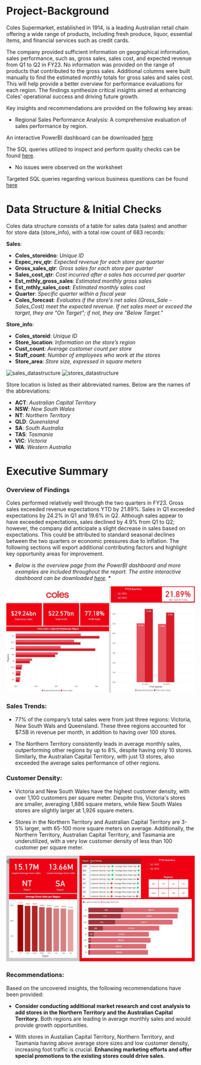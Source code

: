 # Project-Background
Coles Supermarket, established in 1914, is a leading Australian retail chain offering a wide range of products, including fresh produce, liquor, essential items, and financial services such as credit cards.

The company provided sufficient information on geographical information, sales performance, such as, gross sales, sales cost, and expected revenue from Q1 to Q2 in FY23. No information was provided on the range of products that contributed to the gross sales. Additional columns were built manually to find the estimated monthly totals for gross sales and sales cost. This will help provide a better overview for performance evaluations for each region. The findings synthesize critical insights aimed at enhancing Coles' operational success and driving future growth.

Key insights and recommendations are provided on the following key areas:

  - Regional Sales Performance Analysis: A comprehensive evaluation of sales performance by region.

An interactive PowerBI dashboard can be downloaded [here](url)

The SQL queries utilized to inspect and perform quality checks can be found [here](https://github.com/e-manlangit/Coles-Supermarket/blob/main/SQL%20Queries/Data%20Cleaning%20for%20Analysis.sql).
  - No issues were observed on the worksheet

Targeted SQL queries regarding various business questions can be found [here](https://github.com/e-manlangit/Coles-Supermarket/blob/main/SQL%20Queries/Targeted%20Business%20Questions.sql)

# Data Structure & Initial Checks
Coles data structure consists of a table for sales data (sales) and another for store data (store_info), with a total row count of 683 records:

**Sales**:
- **Coles_storeidno**: *Unique ID*
- **Expec_rev_qtr**: *Expected revenue for each store per quarter*
- **Gross_sales_qtr**: *Gross sales for each store per quarter*
- **Sales_cost_qtr**: *Cost incurred after a sales has occurred per quarter*
- **Est_mthly_gross_sales**: *Estimated monthly gross sales*
- **Est_mthly_sales_cost**: *Estimated monthly sales cost*
- **Quarter**: *Specific quarter within a fiscal year*
- **Coles_forecast**: *Evaluates if the store's net sales (Gross_Sale - Sales_Cost) meet the expected revenue. If net sales meet or exceed the target, they are "On Target"; if not, they are "Below Target."*

**Store_info**:
- **Coles_storeid**: *Unique ID* 
- **Store_location**: *Information on the store’s region*
- **Cust_count**: *Average customer count per store*
- **Staff_count**: *Number of employees who work at the stores*
- **Store_area**: *Store size, expressed in square meters*

![sales_datastructure](https://github.com/user-attachments/assets/290af041-e441-4736-8d4e-3d2b46d9603b) ![stores_datastructure](https://github.com/user-attachments/assets/eccf1cab-b227-4177-b602-1712bb8ef26c)

Store location is listed as their abbreviated names. Below are the names of the abbreviations:

- **ACT**: *Australian Capital Territory*
- **NSW**: *New South Wales*
- **NT**: *Northern Territory*
- **QLD**: *Queensland*
- **SA**: *South Australia*
- **TAS**: *Tasmania*
- **VIC**: *Victoria*
- **WA**: *Western Australia*

# Executive Summary

###  Overview of Findings

Coles performed relatively well through the two quarters in FY23. Gross sales exceeded revenue expectations YTD by 21.89%. Sales in Q1 exceeded expectations by 24.2% in Q1 and 19.6% in Q2. Although sales appear to have exceeded expectations, sales declined by 4.9% from Q1 to Q2; however, the company did anticipate a slight decrease in sales based on expectations. This could be attributed to standard seasonal declines between the two quarters or economic pressures due to inflation. The following sections will export additional contributing factors and highlight key opportunity areas for improvement.

* *Below is the overview page from the PowerBI dashboard and more examples are included throughout the report. The entire interactive dashboard can be downloaded [here](url).* *

![Alt text](https://github.com/e-manlangit/coles_supermarket_datastructure/blob/main/Coles%20Overview.jpg?raw=true)

### Sales Trends:

- 77% of the company’s total sales were from just three regions: Victoria, New South Wals and Queensland. These three regions accounted for $7.5B in revenue per month, in addition to having over 100 stores.

- The Northern Territory consistently leads in average monthly sales, outperforming other regions by up to 8%, despite having only 10 stores. Similarly, the Australian Capital Territory, with just 13 stores, also exceeded the average sales performance of other regions.

### Customer Density:

- Victoria and New South Wales have the highest customer density, with over 1,100 customers per square meter. Despite this, Victoria's stores are smaller, averaging 1,886 square meters, while New South Wales stores are slightly larger at 1,926 square meters.

- Stores in the Northern Territory and Australian Capital Territory are 3-5% larger, with 65-100 more square meters on average. Additionally, the Northern Territory, Australian Capital Territory, and Tasmania are underutilized, with a very low customer density of less than 100 customer per square meter.

![Alt text](https://github.com/e-manlangit/coles_supermarket_datastructure/blob/main/Coles%20Region%20Performance%20(1).jpg?raw=true)

### Recommendations:

Based on the uncovered insights, the following recommendations have been provided:

- **Consider conducting additional market research and cost analysis to add stores in the Northern Territory and the Australian Capital Territory.** Both regions are leading in average monthly sales and would provide growth opportunities.

- With stores in Austalian Capital Territory, Northern Territory, and Tasmania having above average store sizes and low customer density, increasing foot traffic is crucial. **Enhancing marketing efforts and offer special promotions to the existing stores could drive sales.**

